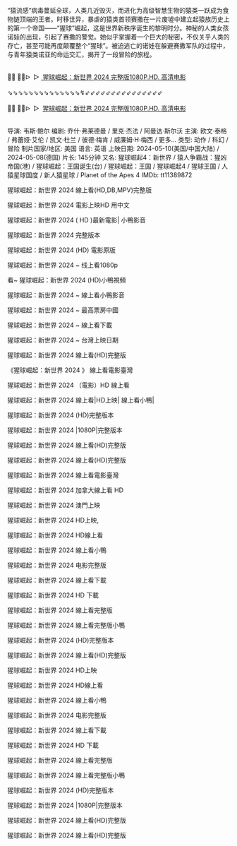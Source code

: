 “猿流感”病毒蔓延全球，人类几近毁灭，而进化为高级智慧生物的猿类一跃成为食物链顶端的王者。时移世异，暴虐的猿类首领赛撒在一片废墟中建立起猿族历史上的第一个帝国——“猩球”崛起，这是世界新秩序诞生的黎明时分。神秘的人类女孩诺娃的出现，引起了赛撒的警觉。她似乎掌握着一个巨大的秘密，不仅关乎人类的存亡，甚至可能再度颠覆整个“猩球”。被迫逃亡的诺娃在躲避赛撒军队的过程中，与青年猿类诺亚的命运交汇，揭开了一段冒险的旅程。

<div><br /></div><div>🔴🔴 🔴🔴ᐅ&nbsp;&nbsp;▷&nbsp;<a href="https://bit.ly/4aXilWW">&nbsp;猩球崛起：新世界 2024 完整版1080P.HD. 高清电影</a></div><div><br /></div><div><div>⇘⇘⇘⇘⇘⇘⇘⇘⇘⇘⇘⇘⇘⇘↯⇙⇙⇙⇙⇙⇙⇙⇙⇙⇙⇙⇙⇙⇙⇙</div></div><div><br /></div><div><div><div><div><div>🔴🔴 🔴🔴ᐅ&nbsp;&nbsp;▷&nbsp;&nbsp;<a href="https://bit.ly/4b9WT13">猩球崛起：新世界 2024 完整版1080P.HD. 高清电影</a></div></div></div></div></div><div><br /></div>

导演: 韦斯·鲍尔
编剧: 乔什·弗莱德曼 / 里克·杰法 / 阿曼达·斯尔沃
主演: 欧文·泰格 / 弗蕾娅·艾伦 / 凯文·杜兰 / 彼德·梅肯 / 威廉姆·H·梅西 / 更多...
类型: 动作 / 科幻 / 冒险
制片国家/地区: 美国
语言: 英语
上映日期: 2024-05-10(美国/中国大陆) / 2024-05-08(德国)
片长: 145分钟
又名: 猩球崛起4：新世界 / 猿人争霸战：猩凶帝国(港) / 猩球崛起：王国诞生(台) / 猩球崛起：王国 / 猩球崛起4 / 猩球王国 / 人猿星球国度 / 新人猿星球 / Planet of the Apes 4
IMDb: tt11389872

猩球崛起：新世界 2024 線上看(HD,DB,MPV)完整版

猩球崛起：新世界 2024 電影上映HD 用中文

猩球崛起：新世界 2024 ( HD )最新電影| 小鴨影音

猩球崛起：新世界 2024 完整版本

猩球崛起：新世界 2024 (HD) 電影原版

猩球崛起：新世界 2024 ~ 线上看1080p

看~ 猩球崛起：新世界 2024 (HD)小鴨視頻

猩球崛起：新世界 2024 ~ 線上看小鴨影音

猩球崛起：新世界 2024 ~ 最高票房中國

猩球崛起：新世界 2024 ~ 線上看下載

猩球崛起：新世界 2024 ~ 台灣上映日期

猩球崛起：新世界 2024 線上看(HD)完整版

《猩球崛起：新世界 2024 》 線上看電影臺灣

猩球崛起：新世界 2024 （電影）HD 線上看

猩球崛起：新世界 2024 線上看|HD上映| 線上看小鴨|

猩球崛起：新世界 2024 (HD)完整版本

猩球崛起：新世界 2024 |1080P|完整版本

猩球崛起：新世界 2024 線上看(HD)完整版

猩球崛起：新世界 2024 線上看(HD)完整版

猩球崛起：新世界 2024 線上看電影臺灣

猩球崛起：新世界 2024 加拿大線上看 HD

猩球崛起：新世界 2024 澳門上映

猩球崛起：新世界 2024 HD上映,

猩球崛起：新世界 2024 HD線上看

猩球崛起：新世界 2024 線上看小鴨

猩球崛起：新世界 2024 电影完整版

猩球崛起：新世界 2024 線上看下載

猩球崛起：新世界 2024 HD 下載

猩球崛起：新世界 2024 線上看完整版

猩球崛起：新世界 2024 線上看完整版小鴨

猩球崛起：新世界 2024 (HD)完整版本

猩球崛起：新世界 2024 線上看(HD)完整版

猩球崛起：新世界 2024 HD上映

猩球崛起：新世界 2024 HD線上看

猩球崛起：新世界 2024 線上看小鴨

猩球崛起：新世界 2024 电影完整版

猩球崛起：新世界 2024 線上看下載

猩球崛起：新世界 2024 HD 下載

猩球崛起：新世界 2024 線上看完整版

猩球崛起：新世界 2024 線上看完整版小鴨

猩球崛起：新世界 2024 (HD)完整版本

猩球崛起：新世界 2024 |1080P|完整版本

猩球崛起：新世界 2024 線上看(HD)完整版

猩球崛起：新世界 2024 線上看(HD)完整版
